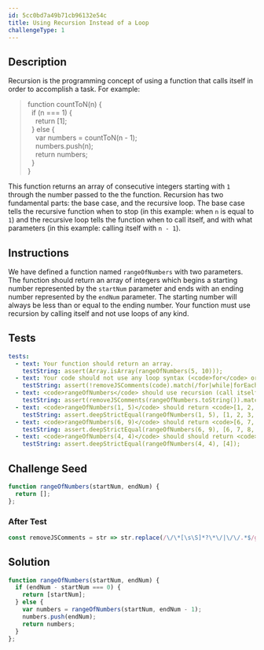 ```yaml
---
id: 5cc0bd7a49b71cb96132e54c
title: Using Recursion Instead of a Loop
challengeType: 1
---
```


## Description
<section id='description'>
Recursion is the programming concept of using a function that calls itself in order to accomplish a task. For example: 
<blockquote>
function countToN(n) {<br>
&nbsp;&nbsp;if (n === 1) {<br>
&nbsp;&nbsp;&nbsp;&nbsp;return [1];<br>
&nbsp;&nbsp;} else {<br>
&nbsp;&nbsp;&nbsp;&nbsp;var numbers = countToN(n - 1);<br>
&nbsp;&nbsp;&nbsp;&nbsp;numbers.push(n);<br>
&nbsp;&nbsp;&nbsp;&nbsp;return numbers;<br>
&nbsp;&nbsp;}<br>
}
</blockquote>
 This function returns an array of consecutive integers starting with <code>1</code> through the number passed to the the function.
 Recursion has two fundamental parts: the base case, and the recursive loop. The base case tells the recursive function when to stop (in this example: when <code>n</code> is equal to <code>1</code>) and the recursive loop tells the function when to call itself, and with what parameters (in this example: calling itself with <code>n - 1</code>).
</section>

## Instructions
<section id='instructions'>
We have defined a function named <code>rangeOfNumbers</code> with two parameters. The function should return an array of integers which begins a starting number represented by the <code>startNum</code> parameter and ends with an ending number represented by the <code>endNum</code> parameter.  The starting number will always be less than or equal to the ending number.  Your function must use recursion by calling itself and not use loops of any kind.
</section>

## Tests
<section id='tests'>

``` yml
tests:
  - text: Your function should return an array.
    testString: assert(Array.isArray(rangeOfNumbers(5, 10)));
  - text: Your code should not use any loop syntax (<code>for</code> or <code>while</code> or higher order functions such as <code>forEach</code>, <code>map</code>, <code>filter</code>, or <code>reduce</code>.
    testString: assert(!removeJSComments(code).match(/for|while|forEach|map|filter|reduce/g));
  - text: <code>rangeOfNumbers</code> should use recursion (call itself) to solve this challenge.
    testString: assert(removeJSComments(rangeOfNumbers.toString()).match(/rangeOfNumbers\s*\(.+\)/));
  - text: <code>rangeOfNumbers(1, 5)</code> should return <code>[1, 2, 3, 4, 5]</code>.
    testString: assert.deepStrictEqual(rangeOfNumbers(1, 5), [1, 2, 3, 4, 5]);
  - text: <code>rangeOfNumbers(6, 9)</code> should return <code>[6, 7, 8, 9]</code>.
    testString: assert.deepStrictEqual(rangeOfNumbers(6, 9), [6, 7, 8, 9]);
  - text: <code>rangeOfNumbers(4, 4)</code> should should return <code></code>.
    testString: assert.deepStrictEqual(rangeOfNumbers(4, 4), [4]);
```

</section>

## Challenge Seed
<section id='challengeSeed'>

<div id='js-seed'>

```js
function rangeOfNumbers(startNum, endNum) {
  return [];
};
```

</div>

### After Test
<div id='js-teardown'>

```js
const removeJSComments = str => str.replace(/\/\*[\s\S]*?\*\/|\/\/.*$/gm, '');
```

</div>

</section>

## Solution
<section id='solution'>

```js
function rangeOfNumbers(startNum, endNum) {
  if (endNum - startNum === 0) {
    return [startNum];
  } else {
    var numbers = rangeOfNumbers(startNum, endNum - 1);
    numbers.push(endNum);
    return numbers;
  }
};
```

</section>

